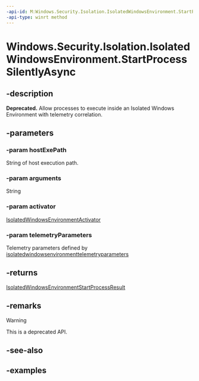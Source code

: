 ```yaml
---
-api-id: M:Windows.Security.Isolation.IsolatedWindowsEnvironment.StartProcessSilentlyAsync(System.String,System.String,Windows.Security.Isolation.IsolatedWindowsEnvironmentActivator,Windows.Security.Isolation.IsolatedWindowsEnvironmentTelemetryParameters)
-api-type: winrt method
---
```


<!-- Method syntax.
public IAsyncOperation<IsolatedWindowsEnvironmentStartProcessResult> IsolatedWindowsEnvironment.StartProcessSilentlyAsync(String hostExePath, String arguments, IsolatedWindowsEnvironmentActivator activator, IsolatedWindowsEnvironmentTelemetryParameters telemetryParameters)
-->

# Windows.Security.Isolation.IsolatedWindowsEnvironment.StartProcessSilentlyAsync

## -description

**Deprecated.** Allow processes to execute inside an Isolated Windows Environment with telemetry correlation.

## -parameters

### -param hostExePath

String of host execution path.

### -param arguments

String

### -param activator

[IsolatedWindowsEnvironmentActivator](isolatedwindowsenvironmentactivator.md)

### -param telemetryParameters

Telemetry parameters defined by [isolatedwindowsenvironmenttelemetryparameters](isolatedwindowsenvironmenttelemetryparameters.md)

## -returns

[IsolatedWindowsEnvironmentStartProcessResult](isolatedwindowsenvironmentstartprocessresult.md)

## -remarks

> [!WARNING]
> This is a deprecated API.

## -see-also

## -examples
